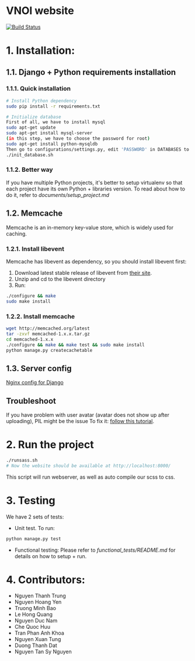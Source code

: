 # VNOI website
[![Build Status](https://travis-ci.org/ngthanhtrung23/vnoiwebsite.svg?branch=master)](https://travis-ci.org/ngthanhtrung23/vnoiwebsite)

# 1. Installation:

## 1.1. Django + Python requirements installation
### 1.1.1. Quick installation

```bash
# Install Python dependency
sudo pip install -r requirements.txt

# Initialize database
First of all, we have to install mysql
sudo apt-get update
sudo apt-get install mysql-server
(in this step, we have to choose the password for root)
sudo apt-get install python-mysqldb
Then go to configurations/settings.py, edit 'PASSWORD' in DATABASES to password of root
./init_database.sh
```

### 1.1.2. Better way
If you have multiple Python projects, it's better to setup virtualenv so that each project have its own Python + libraries version. To read about how to do it, refer to *documents/setup_project.md*

## 1.2. Memcache

Memcache is an in-memory key-value store, which is widely used for caching.

### 1.2.1. Install libevent
Memcache has libevent as dependency, so you should install libevent first:

1. Download latest stable release of libevent from [their site](http://libevent.org/).
2. Unzip and cd to the libevent directory
3. Run:

```bash
./configure && make
sudo make install
```

### 1.2.2. Install memcache

```bash
wget http://memcached.org/latest
tar -zxvf memcached-1.x.x.tar.gz
cd memcached-1.x.x
./configure && make && make test && sudo make install
python manage.py createcachetable
```

## 1.3. Server config

[Nginx config for Django](http://uwsgi-docs.readthedocs.org/en/latest/tutorials/Django_and_nginx.html#configure-nginx-for-your-site)

## Troubleshoot

If you have problem with user avatar (avatar does not show up after uploading), PIL might be the issue
To fix it: [follow this tutorial](http://stackoverflow.com/questions/15258335/ioerror-decoder-zip-not-available-ubuntu-python-pil).


# 2. Run the project
```bash
./runsass.sh
# Now the website should be available at http://localhost:8000/
```

This script will run webserver, as well as auto compile our scss to css.

# 3. Testing
We have 2 sets of tests:
- Unit test. To run:
```bash
python manage.py test
```
- Functional testing: Please refer to *functional_tests/README.md* for details on how to setup + run.

# 4. Contributors:

- Nguyen Thanh Trung
- Nguyen Hoang Yen
- Truong Minh Bao
- Le Hong Quang
- Nguyen Duc Nam
- Che Quoc Huu
- Tran Phan Anh Khoa
- Nguyen Xuan Tung
- Duong Thanh Dat
- Nguyen Tan Sy Nguyen
